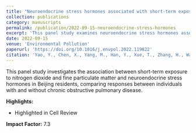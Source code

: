 ```yaml
---
title: "Neuroendocrine stress hormones associated with short-term exposure to nitrogen dioxide and fine particulate matter in individuals with and without chronic obstructive pulmonary disease: A panel study in Beijing, China"
collection: publications
category: manuscripts
permalink: /publication/2022-09-15-neuroendocrine-stress-hormones
excerpt: 'This panel study examines neuroendocrine stress hormones associated with air pollution exposure in Beijing residents with and without COPD.'
date: 2022-09-15
venue: 'Environmental Pollution'
paperurl: 'https://doi.org/10.1016/j.envpol.2022.119822'
citation: 'Yao, Y., Chen, X., Yang, M., Han, Y., Xue, T., Zhang, H., Wang, T., Chen, W., Qiu, X., Que, C., Zheng, M., & Zhu, T. (2022). Neuroendocrine stress hormones associated with short-term exposure to nitrogen dioxide and fine particulate matter in individuals with and without chronic obstructive pulmonary disease: A panel study in Beijing, China. <i>Environmental Pollution</i>, 309, 119822.'
---
```


This panel study investigates the association between short-term exposure to nitrogen dioxide and fine particulate matter and neuroendocrine stress hormones in Beijing residents, comparing responses between individuals with and without chronic obstructive pulmonary disease.

**Highlights:**
- Highlighted in Cell Review

**Impact Factor:** 7.3
